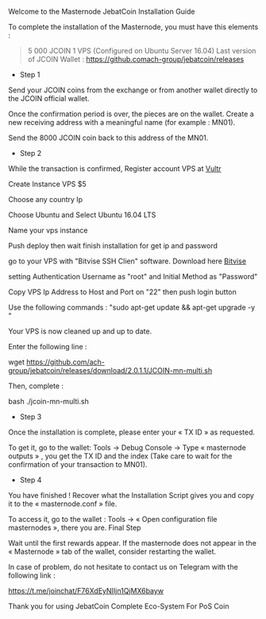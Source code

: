 Welcome to the Masternode JebatCoin Installation Guide


To complete the installation of the Masternode, you must have this elements :

> 5 000 JCOIN
> 1 VPS (Configured on Ubuntu Server 16.04)
> Last version of JCOIN Wallet : https://github.comach-group/jebatcoin/releases 


- Step 1

Send your JCOIN coins from the exchange or from another wallet directly to the JCOIN official wallet.

Once the confirmation period is over, the pieces are on the wallet. 
Create a new receiving address with a meaningful name (for example : MN01).

Send the 8000 JCOIN coin back to this address of the MN01.

- Step 2

While the transaction is confirmed, Register account VPS at [Vultr](https://www.vultr.com/?ref=8239119)

Create Instance VPS $5 

Choose any country Ip

Choose Ubuntu and Select Ubuntu 16.04 LTS

Name your vps instance

Push deploy then wait finish installation for get ip and password 

go to your VPS with "Bitvise SSH Clien" software. Download here [Bitvise](https://dl.bitvise.com/BvSshClient-Inst.exe)

setting Authentication Username as "root" and Initial Method as "Password"

Copy VPS Ip Address to Host and Port on "22" then push login button

Use the following commands :  "sudo apt-get update && apt-get upgrade -y "

Your VPS is now cleaned up and up to date.

Enter the following line :

wget https://github.com/ach-group/jebatcoin/releases/download/2.0.1.1/JCOIN-mn-multi.sh

Then, complete :

bash ./jcoin-mn-multi.sh


- Step 3

Once the installation is complete, please enter your « TX ID » as requested.

To get it, go to the wallet: Tools -> Debug Console -> Type « masternode outputs » , you get the TX ID and the index (Take care to wait for the confirmation of your transaction to MN01).


- Step 4

You have finished ! Recover what the Installation Script gives you and copy it to the 
« masternode.conf » file.

To access it, go to the wallet : Tools -> « Open configuration file masternodes », there you are.
Final Step

Wait until the first rewards appear. 
If the masternode does not appear in the « Masternode » tab of the wallet, consider restarting the wallet.

In case of problem, do not hesitate to contact us on Telegram with the following link : 

https://t.me/joinchat/F76XdEyNIIjn1QjMX6bayw




Thank you for using JebatCoin
Complete Eco-System For PoS Coin
